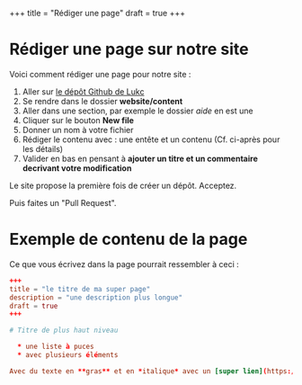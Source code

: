 +++
title = "Rédiger une page"
draft = true
+++

# Rédiger une page sur notre site

Voici comment rédiger une page pour notre site : 

1. Aller sur [le dépôt Github de Lukc](https://github.com/lukc/enclave-www "Dépôt de Lukc")
2. Se rendre dans le dossier **website/content**
3. Aller dans une section, par exemple le dossier *aide* en est une
4. Cliquer sur le bouton **New file**
5. Donner un nom à votre fichier
6. Rédiger le contenu avec : une entête et un contenu (Cf. ci-après pour les détails)
7. Valider en bas en pensant à **ajouter un titre et un commentaire decrivant votre modification**

Le site propose la première fois de créer un dépôt. Acceptez.

Puis faites un "Pull Request".

# Exemple de contenu de la page

Ce que vous écrivez dans la page pourrait ressembler à ceci : 

```toml
+++
title = "le titre de ma super page"
description = "une description plus longue"
draft = true
+++

# Titre de plus haut niveau

  * une liste à puces
  * avec plusieurs éléments

Avec du texte en **gras** et en *italique* avec un [super lien](https://perdu.com/)
```
